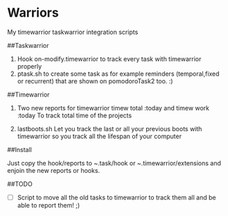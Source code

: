 # Warriors

My timewarrior taskwarrior integration scripts 

##Taskwarrior 

1. Hook on-modify.timewarrior to track every task with timewarrior properly
2. ptask.sh to create some task as for example reminders (temporal,fixed or recurrent) that are shown on pomodoroTask2 too. :)

##Timewarrior

1. Two new reports for timewarrior
timew total :today
and 
timew work :today
To track total time of the projects

2. lastboots.sh
Let you track the last or all your previous boots with timewarrior so you track all the lifespan of your computer


##Install 

Just copy the hook/reports to  ~.task/hook or ~.timewarrior/extensions and enjoin the new reports or hooks.

##TODO

- [ ] Script to move all the old tasks to timewarrior to track them all and be able to report them! ;)
